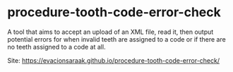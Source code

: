 # procedure-tooth-code-error-check
A tool that aims to accept an upload of an XML file, read it, then output potential errors for when invalid teeth are assigned to a code or if there are no teeth assigned to a code at all.

Site: https://evacionsaraak.github.io/procedure-tooth-code-error-check/
